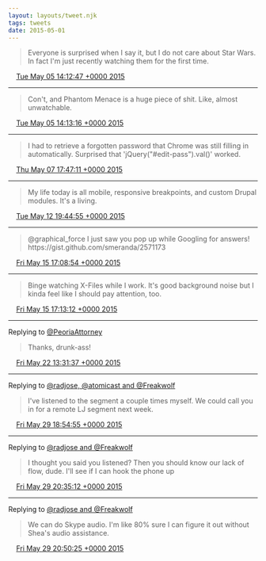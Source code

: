 ```yaml
---
layout: layouts/tweet.njk
tags: tweets
date: 2015-05-01
---
```


> Everyone is surprised when I say it, but I do not care about Star Wars\. In fact I'm just recently watching them for the first time\.

<img src="../../media/tweet.ico" width="12" /> [Tue May 05 14:12:47 +0000 2015](https://twitter.com/timwasson/status/595591977611218944)

----

> Con't, and Phantom Menace is a huge piece of shit\. Like, almost unwatchable\.

<img src="../../media/tweet.ico" width="12" /> [Tue May 05 14:13:16 +0000 2015](https://twitter.com/timwasson/status/595592099300532225)

----

> I had to retrieve a forgotten password that Chrome was still filling in automatically\. Surprised that 'jQuery\("\#edit\-pass"\)\.val\(\)' worked\.

<img src="../../media/tweet.ico" width="12" /> [Thu May 07 17:47:11 +0000 2015](https://twitter.com/timwasson/status/596370708189417473)

----

> My life today is all mobile, responsive breakpoints, and custom Drupal modules\. It's a living\.

<img src="../../media/tweet.ico" width="12" /> [Tue May 12 19:44:55 +0000 2015](https://twitter.com/timwasson/status/598212278064795648)

----

> @graphical\_force I just saw you pop up while Googling for answers\! https://gist\.github\.com/smeranda/2571173

<img src="../../media/tweet.ico" width="12" /> [Fri May 15 17:08:54 +0000 2015](https://twitter.com/timwasson/status/599260176584024064)

----

> Binge watching X\-Files while I work\. It's good background noise but I kinda feel like I should pay attention, too\.

<img src="../../media/tweet.ico" width="12" /> [Fri May 15 17:13:12 +0000 2015](https://twitter.com/timwasson/status/599261258219585536)

----

Replying to [@PeoriaAttorney](https://twitter.com/PeoriaAttorney/status/601606570833813505)

> Thanks, drunk\-ass\!

<img src="../../media/tweet.ico" width="12" /> [Fri May 22 13:31:37 +0000 2015](https://twitter.com/timwasson/status/601742209113858048)

----

Replying to [@radjose, @atomicast and @Freakwolf](https://twitter.com/RadleyJPhoenix/status/604357920357097474)

> I've listened to the segment a couple times myself\. We could call you in for a remote LJ segment next week\.

<img src="../../media/tweet.ico" width="12" /> [Fri May 29 18:54:55 +0000 2015](https://twitter.com/timwasson/status/604360286649233410)

----

Replying to [@radjose and @Freakwolf](https://twitter.com/RadleyJPhoenix/status/604384669904150528)

> I thought you said you listened? Then you should know our lack of flow, dude\. I'll see if I can hook the phone up

<img src="../../media/tweet.ico" width="12" /> [Fri May 29 20:35:12 +0000 2015](https://twitter.com/timwasson/status/604385524053213184)

----

Replying to [@radjose and @Freakwolf](https://twitter.com/RadleyJPhoenix/status/604389077987680256)

> We can do Skype audio\. I'm like 80% sure I can figure it out without Shea's audio assistance\.

<img src="../../media/tweet.ico" width="12" /> [Fri May 29 20:50:25 +0000 2015](https://twitter.com/timwasson/status/604389353729622016)